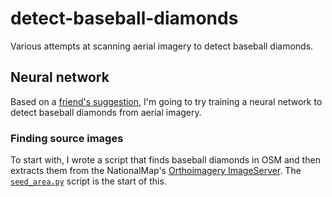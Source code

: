 detect-baseball-diamonds
========================

Various attempts at scanning aerial imagery to detect baseball diamonds.

## Neural network

Based on a [friend's suggestion](https://twitter.com/justinvf/status/487707114001821696), I'm going to try training a neural network to detect baseball diamonds from aerial imagery.

### Finding source images

To start with, I wrote a script that finds baseball diamonds in OSM and then extracts them from the NationalMap's [Orthoimagery ImageServer](http://raster.nationalmap.gov/arcgis/rest/services/Orthoimagery/USGS_EROS_Ortho/ImageServer/exportImage?format=jpeg&bboxSR=4326&bbox=-93.6080387%2C44.8931306%2C-93.607018%2C44.8923663&f=html&size=256%2C256). The [`seed_area.py`](seed_area.py) script is the start of this.

